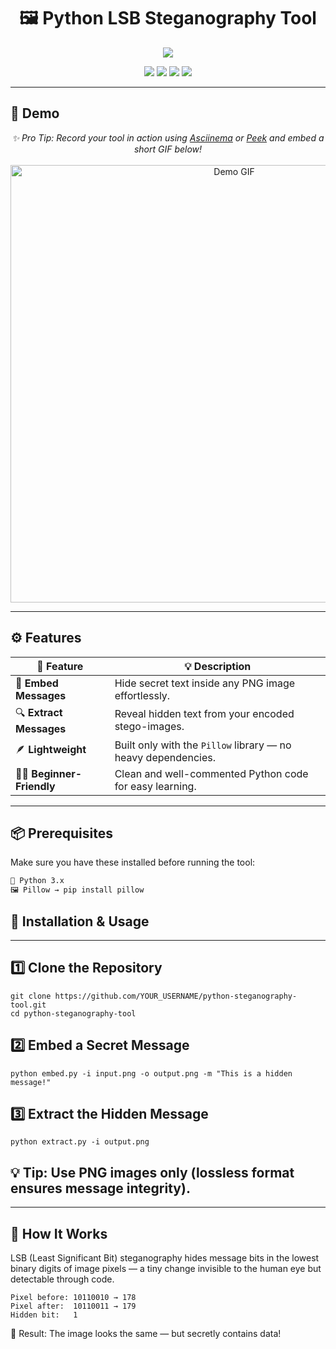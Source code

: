 <h1 align="center">🖼️ Python LSB Steganography Tool</h1>

<p align="center">
  <img src="https://readme-typing-svg.herokuapp.com?font=Fira+Code&size=27&color=00FF99&center=true&vCenter=true&width=800&lines=🔐+Hide+Secrets+Inside+Images!;🧠+Simple+Yet+Powerful+Python+LSB+Steganography;💬+Encode+and+Decode+Hidden+Messages" />
</p>

<p align="center">
  <img src="https://img.shields.io/badge/Python-3.8+-blue?logo=python&logoColor=white" />
  <img src="https://img.shields.io/badge/Status-Stable-success?style=flat-square" />
  <img src="https://img.shields.io/github/last-commit/YOUR_USERNAME/python-steganography-tool?logo=github&color=yellow" />
  <img src="https://img.shields.io/badge/License-MIT-green?logo=opensourceinitiative" />
</p>

---

## 🎥 Demo

<p align="center">
  <i>✨ Pro Tip: Record your tool in action using <a href="https://asciinema.org/">Asciinema</a> or <a href="https://github.com/phw/peek">Peek</a> and embed a short GIF below!</i><br><br>
  <img src="demo.gif" alt="Demo GIF" width="700"/>
</p>

---

## ⚙️ Features

| 🔧 Feature | 💡 Description |
|-------------|----------------|
| 🧩 **Embed Messages** | Hide secret text inside any PNG image effortlessly. |
| 🔍 **Extract Messages** | Reveal hidden text from your encoded stego-images. |
| 🪶 **Lightweight** | Built only with the `Pillow` library — no heavy dependencies. |
| 👨‍💻 **Beginner-Friendly** | Clean and well-commented Python code for easy learning. |

---

## 📦 Prerequisites

Make sure you have these installed before running the tool:

```bash
🐍 Python 3.x
🖼️ Pillow → pip install pillow
```

## 🚀 Installation & Usage
---
## 1️⃣ Clone the Repository
```
git clone https://github.com/YOUR_USERNAME/python-steganography-tool.git
cd python-steganography-tool

```
## 2️⃣ Embed a Secret Message
```
python embed.py -i input.png -o output.png -m "This is a hidden message!"
```

## 3️⃣ Extract the Hidden Message
```
python extract.py -i output.png
```

## 💡 Tip: Use PNG images only (lossless format ensures message integrity).

---
## 🧠 How It Works

LSB (Least Significant Bit) steganography hides message bits in the lowest binary digits of image pixels —
a tiny change invisible to the human eye but detectable through code.
```
Pixel before: 10110010 → 178  
Pixel after:  10110011 → 179  
Hidden bit:   1
```

🧬 Result: The image looks the same — but secretly contains data!
